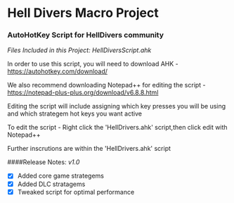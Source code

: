 
# Hell Divers Macro Project 

<h3>AutoHotKey Script for HellDivers community</h3>

_Files Included in this Project: HellDiversScript.ahk_

In order to use this script, you will need to download AHK - https://autohotkey.com/download/

We also recommend downloading Notepad++ for editing the script - https://notepad-plus-plus.org/download/v6.8.8.html

Editing the script will include assigning which key presses you will be using and which strategem hot keys you want active

To edit the script - Right click the 'HellDrivers.ahk' script,then click edit with Notepad++

Further inscrutions are within the 'HellDrivers.ahk' script

####Release Notes:
_v1.0_

- [x] Added core game strategems
- [x] Added DLC stratagems
- [x] Tweaked script for optimal performance
